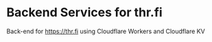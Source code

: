 # Backend Services for thr.fi
Back-end for https://thr.fi using Cloudflare Workers and Cloudflare KV
